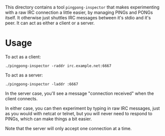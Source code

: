 This directory contains a tool `pingpong-inspector` that makes
experimenting with a raw IRC connection a little easier, by
managing PINGs and PONGs itself. It otherwise just shuttles
IRC messages between it's stdio and it's peer. It can act as
either a client or a server.

# Usage

To act as a client:

    ./pingpong-inspector -raddr irc.example.net:6667

To act as a server:

    ./pingpong-inspector -laddr :6667

In the server case, you'll see a message "connection received" when the
client connects.

In either case, you can then experiment by typing in raw IRC messages,
just as you would with netcat or telnet, but you will never need to
respond to PINGs, which can make things a bit easier.

Note that the server will only accept one connection at a time.
